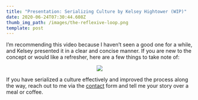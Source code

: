 ```yaml
---
title: "Presentation: Serializing Culture by Kelsey Hightower (WIP)"
date: 2020-06-24T07:30:44.608Z
thumb_img_path: /images/the-reflexive-loop.png
template: post
---
```

I’m recommending this video because I haven’t seen a good one for a while, and Kelsey presented it in a clear and concise manner. If you are new to the concept or would like a refresher, here are a few things to take note of:

<div style="text-align:center"><a href="https://www.youtube.com/watch?v=d_lFZtlM5KI"><img src="https://img.youtube.com/vi/d_lFZtlM5KI/0.jpg"/></a></div>


If you have serialized a culture effectively and improved the process along the way, reach out to me via the [contact](https://thebility.engineer/contact/) form and tell me your story over a meal or coffee.